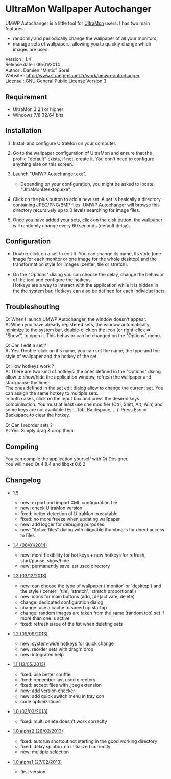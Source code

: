 UltraMon Wallpaper Autochanger
================

UMWP Autochanger is a little tool for [UltraMon](http://www.realtimesoft.com/ultramon/) users. I has two main features :
* randomly and periodically change the wallpaper of all your monitors,
* manage sets of wallpapers, allowing you to quickly change which images are used.

Version       : 1.4  
Release date  : 06/01/2014  
Author        : Damien "Mistic" Sorel  
Website       : http://www.strangeplanet.fr/work/umwp-autochanger  
License       : GNU General Public License Version 3  


## Requirement
* UltraMon 3.2.1 or higher
* Windows 7/8 32/64 bits


## Installation
1. Install and configure UltraMon on your computer.

2. Go to the wallpaper configuration of UltraMon and ensure that the profile "default" exists, if not, create it. You don't need to configure anything else on this screen.

3. Launch "UMWP Autochanger.exe".
    * Depending on your configuration, you might be asked to locate "UltraMonDesktop.exe".

4. Click on the plus button to add a new set. A set is basically a directory containing JPEG/PNG/BMP files. UMWP Autochanger will browse this directory recursively up to 3 levels searching for image files.

5. Once you have added your sets, click on the disk button, the wallpaper will randomly change every 60 seconds (default delay).


## Configuration
* Double-click on a set to edit it. You can change its name, its style (one image for each monitor or one image for the whole desktop) and the transformation style for images (center, tile or stretch).

* On the "Options" dialog you can choose the delay, change the behavior of the tool and configure the hotkeys.  
Hotkeys are a way to interact with the application while it is hidden in the the system bar. Hotkeys can also be defined for each individual sets.


## Troubleshouting
Q: When I launch UMWP Autochanger, the window doesn't appear.  
A: When you have already registered sets, the window automatically minimize to the system bar, double-click on the icon (or right-click => "Show") to open it. This behavior can be changed on the "Options" menu.

Q: Can I edit a set ?  
A: Yes. Double-click on it's name, you can set the name, the type and the style of wallpaper and the hotkey of the set.

Q: How hotkeys work ?  
A: There are two kind of hotkeys: the ones defined in the "Options" dialog allow to show/hide the application window, refresh the wallpaper and start/pause the timer.  
The ones defined in the set edit dialog allow to change the current set. You can assign the same hotkey to multiple sets.  
In both cases, click on the input box and press the desired keys combinination. You must at least use one modifier (Ctrl, Shift, Alt, Win) and some keys are not available (Esc, Tab, Backspace, ...). Press Esc or Backspace to clear the hotkey.

Q: Can I reorder sets ?  
A: Yes. Simply drag & drop them.


## Compiling
You can compile the application yourself with Qt Designer.  
You will need Qt 4.8.4 and libqxt 0.6.2


## Changelog
* 1.5
    * new: export and import XML configuration file
    * new: check UltraMon version
    * fixed: better detection of UltraMon executable
    * fixed: no more freeze when updating wallpaper
    * new: add logger for debuging purposes
    * new: "Active files" dialog with cliquable thumbnails for direct access to files

* [1.4 (06/01/2014)](http://www.strangeplanet.fr/work/umwp-autochanger/download.php?ver=1.4)
    * new: more flexibility for hot keys + new hotkeys for refresh, start/pause, show/hide
    * new: permanently save last used directory

* [1.3 (03/12/2013)](http://www.strangeplanet.fr/work/umwp-autochanger/download.php?ver=1.3)
    * new: can choose the type of wallpaper ('monitor' or 'desktop') and the style ('center', 'tile', 'stretch', 'stretch proportional')
    * new: icons for main buttons (add, [de]activate, delete)
    * change: dedicated configuration dialog
    * change: use a cache to speed up startup
    * change: random images are taken from the same (random too) set if more than one is active
    * fixed: refresh issue of the list when deleting sets

* [1.2 (09/09/2013)](http://www.strangeplanet.fr/work/umwp-autochanger/download.php?ver=1.2)
    * new: system-wide hotkeys for quick change
    * new: reorder sets with drag'n'drop
    * new: integrated help

* [1.1 (13/05/2013)](http://www.strangeplanet.fr/work/umwp-autochanger/download.php?ver=1.1)
    * fixed: use better shuffle
    * fixed: remember last used directory
    * fixed: accept files with .jpeg extension
    * new: add version checker
    * new: add quick switch menu in tray con
    * code optimizations

* [1.0 (02/03/2013)](http://www.strangeplanet.fr/work/umwp-autochanger/download.php?ver=1.0)
    * fixed: multi delete doesn't work correclty

* [1.0 alpha2 (28/02/2013)](http://www.strangeplanet.fr/work/umwp-autochanger/download.php?ver=1.0a2)
    * fixed: autorun shortcut not starting in the good working directory
    * fixed: delay spinbox no initialized correctly
    * new: multiple selection

* [1.0 alpha1 (27/02/2013)](http://www.strangeplanet.fr/work/umwp-autochanger/download.php?ver=1.0a1)
    * first version
